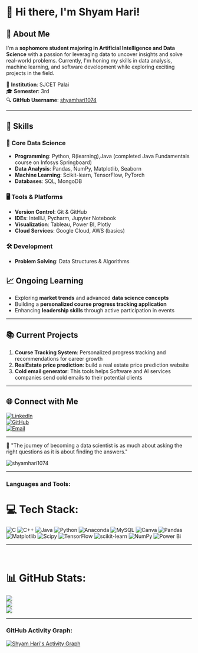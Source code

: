 
# 👋 Hi there, I'm Shyam Hari!  

## 🚀 About Me  
I'm a **sophomore student majoring in Artificial Intelligence and Data Science** with a passion for leveraging data to uncover insights and solve real-world problems. Currently, I'm honing my skills in data analysis, machine learning, and software development while exploring exciting projects in the field.  

📍 **Institution**: SJCET Palai  
🎓 **Semester**: 3rd  
🔍 **GitHub Username**: [shyamhari1074](https://github.com/shyamhari1074)  

---

## 🧠 Skills  
### 🌟 Core Data Science  
- **Programming**: Python, R(learning),Java (completed Java Fundamentals course on Infosys Springboard)  
- **Data Analysis**: Pandas, NumPy, Matplotlib, Seaborn  
- **Machine Learning**: Scikit-learn, TensorFlow, PyTorch  
- **Databases**: SQL, MongoDB  

### 🖥️ Tools & Platforms  
- **Version Control**: Git & GitHub  
- **IDEs**: IntelliJ, Pycharm, Jupyter Notebook
- **Visualization**: Tableau, Power BI, Plotly  
- **Cloud Services**: Google Cloud, AWS (basics)  

### 🛠️ Development  
- **Problem Solving**: Data Structures & Algorithms   

## 📈 Ongoing Learning  
- Exploring **market trends** and advanced **data science concepts**  
- Building a **personalized course progress tracking application**  
- Enhancing **leadership skills** through active participation in events  

---

## 📚 Current Projects  
1. **Course Tracking System**: Personalized progress tracking and recommendations for career growth
2. **RealEstate price prediction**:  build a real estate price prediction website
3. **Cold email generator**: This tools helps Software and AI services companies send cold emails to their potential clients

---

## 🌐 Connect with Me  
[![LinkedIn](https://img.shields.io/badge/-LinkedIn-blue?style=flat&logo=linkedin&logoColor=white)](https://www.linkedin.com/in/shyam-hari-5389492b3/)  
[![GitHub](https://img.shields.io/badge/-GitHub-black?style=flat&logo=github&logoColor=white)](https://github.com/shyamhari1074)  
[![Email](https://img.shields.io/badge/-Email-red?style=flat&logo=gmail&logoColor=white)](mailto:shyamhwrk@gmail.com)  

---

🌟 "The journey of becoming a data scientist is as much about asking the right questions as it is about finding the answers."  




<p align="left"> <img src="https://komarev.com/ghpvc/?username=shyamhari1074&label=Profile%20views&color=0e75b6&style=flat" alt="shyamhari1074" /> </p>
<hr>


<h3 align="left">Languages and Tools:</h3>


# 💻 Tech Stack:
![C](https://img.shields.io/badge/c-%2300599C.svg?style=flat&logo=c&logoColor=white) ![C++](https://img.shields.io/badge/c++-%2300599C.svg?style=flat&logo=c%2B%2B&logoColor=white) ![Java](https://img.shields.io/badge/java-%23ED8B00.svg?style=flat&logo=openjdk&logoColor=white) ![Python](https://img.shields.io/badge/python-3670A0?style=flat&logo=python&logoColor=ffdd54) ![Anaconda](https://img.shields.io/badge/Anaconda-%2344A833.svg?style=flat&logo=anaconda&logoColor=white) ![MySQL](https://img.shields.io/badge/mysql-4479A1.svg?style=flat&logo=mysql&logoColor=white) ![Canva](https://img.shields.io/badge/Canva-%2300C4CC.svg?style=flat&logo=Canva&logoColor=white) ![Pandas](https://img.shields.io/badge/pandas-%23150458.svg?style=flat&logo=pandas&logoColor=white) ![Matplotlib](https://img.shields.io/badge/Matplotlib-%23ffffff.svg?style=flat&logo=Matplotlib&logoColor=black) ![Scipy](https://img.shields.io/badge/SciPy-%230C55A5.svg?style=flat&logo=scipy&logoColor=%white) ![TensorFlow](https://img.shields.io/badge/TensorFlow-%23FF6F00.svg?style=flat&logo=TensorFlow&logoColor=white) ![scikit-learn](https://img.shields.io/badge/scikit--learn-%23F7931E.svg?style=flat&logo=scikit-learn&logoColor=white) ![NumPy](https://img.shields.io/badge/numpy-%23013243.svg?style=flat&logo=numpy&logoColor=white) ![Power Bi](https://img.shields.io/badge/power_bi-F2C811?style=flat&logo=powerbi&logoColor=black)


<hr>
<br>

# 📊 GitHub Stats:
![](https://github-readme-stats.vercel.app/api?username=shyamhari1074&theme=dark&hide_border=false&include_all_commits=false&count_private=false)<br/>
![](https://github-readme-streak-stats.herokuapp.com/?user=shyamhari1074&theme=dark&hide_border=false)<br/>
![](https://github-readme-stats.vercel.app/api/top-langs/?username=shyamhari1074&theme=dark&hide_border=false&include_all_commits=false&count_private=false&layout=compact)

---


<h3 align="left">GitHub Activity Graph:</h3>
<a href="https://github.com/ashutosh00710/github-readme-activity-graph"><img alt="Shyam Hari's Activity Graph" src="https://github-readme-activity-graph.vercel.app/graph?username=shyamhari1074&theme=github-compact" /></a> 



